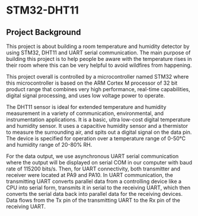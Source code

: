 # STM32-DHT11

## Project Background

This project is about building a room temperature and humidity detector by using STM32, DHT11 and UART serial communication.  The main purpose of building this project is to help people be aware with the temperature rises in their room where this can be very helpful to avoid wildfires from happening.

This project overall is controlled by a microcontroller named STM32 where this microcontroller is based on the ARM Cortex M processor of 32 bit product range that combines very high performance, real-time capabilities, digital signal processing, and uses low voltage power to operate. 
                               
The DHT11 sensor is ideal for extended temperature and humidity measurement in a variety of communication, environmental, and instrumentation applications. It is a basic, ultra low-cost digital temperature and humidity sensor. It uses a capacitive humidity sensor and a thermistor to measure the surrounding air, and spits out a digital signal on the data pin. The device is specified for operation over a temperature range of 0-50°C and humidity range of 20-80% RH. 
                                 
For the data output, we use asynchronous UART serial communication where the output will be displayed on serial COM in our computer with baud rate of 115200 bits/s. Then, for UART connectivity, both transmitter and receiver were located at PA9 and PA10. In UART communication, the transmitting UART converts parallel data from a controlling device like a CPU into serial form, transmits it in serial to the receiving UART, which then converts the serial data back into parallel data for the receiving devices. Data flows from the Tx pin of the transmitting UART to the Rx pin of the receiving UART.

                          


